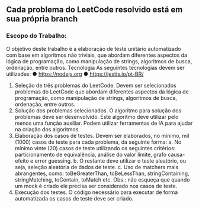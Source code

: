 ## Cada problema do LeetCode resolvido está em sua própria branch

### Escopo do Trabalho:
O objetivo deste trabalho é a elaboração de teste unitário automatizado com base em
algoritmos não triviais, que abordam diferentes aspectos da lógica de programação, como
manipulação de strings, algoritmos de busca, ordenação, entre outros.
Tecnologia
As seguintes tecnologias devem ser utilizadas:
● https://nodejs.org
● https://jestjs.io/pt-BR/

1. Seleção de três problemas do LeetCode. Devem ser selecionados problemas do
LeetCode que abordam diferentes aspectos da lógica de programação, como
manipulação de strings, algoritmos de busca, ordenação, entre outros.
2. Solução dos problemas selecionados. O algoritmo para solução dos problemas deve
ser desenvolvido. Este algoritmo deve utilizar pelo menos uma função auxiliar.
Podem utilizar ferramentas de IA para ajudar na criação dos algoritmos.
3. Elaboração dos casos de testes. Devem ser elaborados, no mínimo, mil (1000)
casos de teste para cada problema, da seguinte forma:
a. No mínimo vinte (20) casos de teste utilizando os seguintes critérios:
particionamento de equivalência, análise do valor limite, grafo causa-efeito e
error guessing.
b. O restante deve utilizar o teste aleatório, ou seja, seleção aleatória de dados
de teste.
c. Uso de matchers mais abrangentes, como: toBeGreaterThan,
toBeLessThan, stringContaining, stringMatching, toContain, toMatch etc.
Obs.: não esqueça que quando um mock é criado ele precisa ser considerado nos
casos de teste.
4. Execução dos testes. O código necessário para executar de forma automatizada os
casos de teste deve ser criado.
